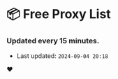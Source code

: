 # :package: Free Proxy List
### Updated every 15 minutes.

- Last updated: `2024-09-04 20:18`

:heart:
